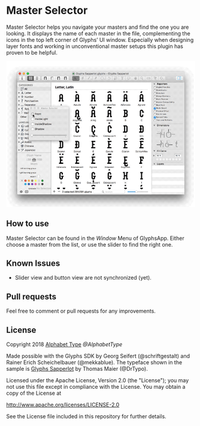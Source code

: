 # Master Selector
Master Selector helps you navigate your masters and find the one you are looking. It displays the name of each master in the file, complementing the icons in the top left corner of Glyphs’ UI window. Especially when designing layer fonts and working in unconventional master setups this plugin has proven to be helpful.

<p align="center">
<img src="https://raw.githubusercontent.com/AlphabetType/MasterSelector/master/images/MasterSelector.gif?token=AC0TqkdJf-wG1oB0PZzB2PyhnJ5SXzjBks5a6vmYwA%3D%3D" alt="Master Selector" height="">
</p>
         
## How to use
Master Selector can be found in the *Window* Menu of GlyphsApp. Either choose a master from the list, or use the slider to find the right one.

## Known Issues
- Slider view and button view are not synchronized (yet).

## Pull requests
Feel free to comment or pull requests for any improvements.

## License

Copyright 2018 [Alphabet Type](http://www.alphabettype.com/) *@AlphabetType*

Made possible with the Glyphs SDK by Georg Seifert (@schriftgestalt) and Rainer Erich Scheichelbauer (@mekkablue).
The typeface shown in the sample is [Glyphs Sapperlot](https://github.com/DrTypo/sapperlot) by Thomas Maier (@DrTypo).

Licensed under the Apache License, Version 2.0 (the "License"); you may not use this file except in compliance with the License. You may obtain a copy of the License at

http://www.apache.org/licenses/LICENSE-2.0

See the License file included in this repository for further details.
